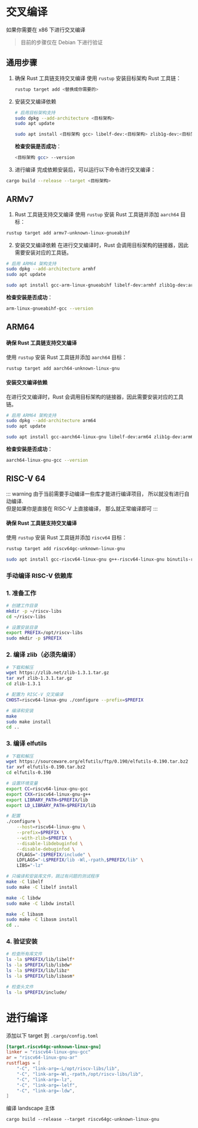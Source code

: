 # 交叉编译
如果你需要在 x86 下进行交叉编译
> 目前的步骤仅在 Debian 下进行验证

## 通用步骤
1. 确保 Rust 工具链支持交叉编译
    使用 `rustup` 安装目标架构 Rust 工具链：
    ```bash
    rustup target add <替换成你需要的>
    ```
2. 安装交叉编译依赖
    ```bash
    # 启用目标架构支持
    sudo dpkg --add-architecture <目标架构>
    sudo apt update

    sudo apt install <目标架构 gcc> libelf-dev:<目标架构> zlib1g-dev:<目标架构>
    ```

    **检查安装是否成功**：
    ```bash
    <目标架构 gcc> --version
    ```

3. 进行编译
完成依赖安装后，可以运行以下命令进行交叉编译：
```bash
cargo build --release --target <目标架构>
```

## ARMv7
1. Rust 工具链支持交叉编译
使用 `rustup` 安装 Rust 工具链并添加 `aarch64` 目标：
```bash
rustup target add armv7-unknown-linux-gnueabihf
```
2. 安装交叉编译依赖
在进行交叉编译时，Rust 会调用目标架构的链接器，因此需要安装对应的工具链。

```bash
# 启用 ARM64 架构支持
sudo dpkg --add-architecture armhf
sudo apt update

sudo apt install gcc-arm-linux-gnueabihf libelf-dev:armhf zlib1g-dev:armhf
```

**检查安装是否成功**：
```bash
arm-linux-gnueabihf-gcc --version
```

## ARM64
#### 确保 Rust 工具链支持交叉编译
使用 `rustup` 安装 Rust 工具链并添加 `aarch64` 目标：
```bash
rustup target add aarch64-unknown-linux-gnu
```

#### 安装交叉编译依赖
在进行交叉编译时，Rust 会调用目标架构的链接器，因此需要安装对应的工具链。

```bash
# 启用 ARM64 架构支持
sudo dpkg --add-architecture arm64
sudo apt update

sudo apt install gcc-aarch64-linux-gnu libelf-dev:arm64 zlib1g-dev:arm64
```

**检查安装是否成功**：
```bash
aarch64-linux-gnu-gcc --version
```

## RISC-V 64
::: warning
由于当前需要手动编译一些库才能进行编译项目， 所以就没有进行自动编译.  
但是如果你是直接在 RISC-V 上直接编译， 那么就正常编译即可
:::

#### 确保 Rust 工具链支持交叉编译
使用 `rustup` 安装 Rust 工具链并添加 `riscv64` 目标：
```bash
rustup target add riscv64gc-unknown-linux-gnu

sudo apt install gcc-riscv64-linux-gnu g++-riscv64-linux-gnu binutils-riscv64-linux-gnu m4
```

### 手动编译 RISC-V 依赖库

### 1. 准备工作
```bash
# 创建工作目录
mkdir -p ~/riscv-libs
cd ~/riscv-libs

# 设置安装目录
export PREFIX=/opt/riscv-libs
sudo mkdir -p $PREFIX
```

### 2. 编译 zlib（必须先编译）
```bash
# 下载和解压
wget https://zlib.net/zlib-1.3.1.tar.gz
tar xvf zlib-1.3.1.tar.gz
cd zlib-1.3.1

# 配置为 RISC-V 交叉编译
CHOST=riscv64-linux-gnu ./configure --prefix=$PREFIX

# 编译和安装
make
sudo make install
cd ..
```

### 3. 编译 elfutils
```bash
# 下载和解压
wget https://sourceware.org/elfutils/ftp/0.190/elfutils-0.190.tar.bz2
tar xvf elfutils-0.190.tar.bz2
cd elfutils-0.190

# 设置环境变量
export CC=riscv64-linux-gnu-gcc
export CXX=riscv64-linux-gnu-g++
export LIBRARY_PATH=$PREFIX/lib
export LD_LIBRARY_PATH=$PREFIX/lib

# 配置
./configure \
    --host=riscv64-linux-gnu \
    --prefix=$PREFIX \
    --with-zlib=$PREFIX \
    --disable-libdebuginfod \
    --disable-debuginfod \
    CFLAGS="-I$PREFIX/include" \
    LDFLAGS="-L$PREFIX/lib -Wl,-rpath,$PREFIX/lib" \
    LIBS="-lz"

# 只编译和安装库文件，跳过有问题的测试程序
make -C libelf
sudo make -C libelf install

make -C libdw  
sudo make -C libdw install

make -C libasm
sudo make -C libasm install
cd ..
```

### 4. 验证安装
```bash
# 检查所有库文件
ls -la $PREFIX/lib/libelf*
ls -la $PREFIX/lib/libdw* 
ls -la $PREFIX/lib/libz*
ls -la $PREFIX/lib/libasm*

# 检查头文件
ls -la $PREFIX/include/
```


# 进行编译

添加以下 target 到 `.cargo/config.toml`
```toml
[target.riscv64gc-unknown-linux-gnu]
linker = "riscv64-linux-gnu-gcc"
ar = "riscv64-linux-gnu-ar"
rustflags = [
    "-C", "link-arg=-L/opt/riscv-libs/lib",
    "-C", "link-arg=-Wl,-rpath,/opt/riscv-libs/lib",
    "-C", "link-arg=-lz",
    "-C", "link-arg=-lelf",
    "-C", "link-arg=-ldw",
]
```
编译 landscape 主体
```shell
cargo build --release --target riscv64gc-unknown-linux-gnu
```

<!-- ```shell
export LIBRARY_PATH=/opt/riscv-libs/lib:$LIBRARY_PATH
export LD_LIBRARY_PATH=/opt/riscv-libs/lib:$LD_LIBRARY_PATH

``` -->